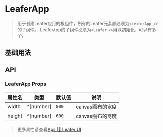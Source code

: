 <script setup lang="ts">
import code from './leaferApp.vue?raw'
</script>

# LeaferApp
>
> 用于创建Leafer应用的根组件，所有的Leafer元素都必须为`<LeaferApp />`的子组件。
> LeaferApp的子组件必须为`<Leafer />`用以初始化，可以有多个。

## 基础用法
<Repl :code="code"  />

## API

### LeaferApp Props

| 属性名 | 类型 | 默认值 | 说明 |
| --- | --- | --- | --- |
| width | ^[number] | `800` | canvas画布的宽度 |
| height | ^[number] | `600` | canvas画布的高度 |

> 更多属性请查看[App |🌿 Leafer UI](https://www.leaferjs.com/ui/reference/display/App.html)
